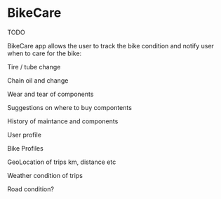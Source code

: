 # BikeCare

TODO

BikeCare app allows the user to track the bike condition and notify user when to care for the bike:

Tire / tube change

Chain oil and change

Wear and tear of components

Suggestions on where to buy compontents

History of maintance and components

User profile

Bike Profiles

GeoLocation of trips km, distance etc

Weather condition of trips

Road condition?





